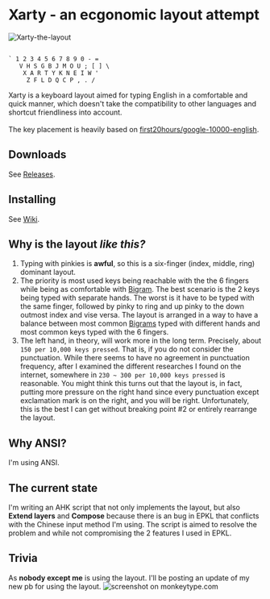 # Xarty - an ecgonomic layout attempt

![Xarty-the-layout](https://github.com/CarrieForle/xarty/assets/53133715/ec364811-a7a1-4aa1-abd5-59597699a80f)

```

` 1 2 3 4 5 6 7 8 9 0 - = 
   V H S G B J M O U ; [ ] \
    X A R T Y K N E I W '
     Z F L D Q C P , . /
```

Xarty is a keyboard layout aimed for typing English in a comfortable and quick manner, which doesn't take the compatibility to other languages and shortcut friendliness into account.<br> 
<br>
The key placement is heavily based on [first20hours/google-10000-english](https://github.com/first20hours/google-10000-english).

## Downloads

See [Releases](https://github.com/CarrieForle/xarty/releases).

## Installing

See [Wiki](https://github.com/CarrieForle/xarty/wiki/How-to-install).

## Why is the layout *like this?*

1. Typing with pinkies is **awful**, so this is a six-finger (index, middle, ring) dominant layout.
2. The priority is most used keys being reachable with the the 6 fingers while being as comfortable with [Bigram](https://en.wikipedia.org/wiki/Bigram). The best scenario is the 2 keys being typed with separate hands. The worst is it have to be typed with the same finger, followed by pinky to ring and up pinky to the down outmost index and vise versa. The layout is arranged in a way to have a balance between most common [Bigrams](https://en.wikipedia.org/wiki/Bigram) typed with different hands and most common keys typed with the 6 fingers.
3. The left hand, in theory, will work more in the long term. Precisely, about `150 per 10,000 keys pressed`. That is, if you do not consider the punctuation. While there seems to have no agreement in punctuation frequency, after I examined the different researches I found on the internet, somewhere in `230 ~ 300 per 10,000 keys pressed` is reasonable. You might think this turns out that the layout is, in fact, putting more pressure on the right hand since every punctuation except exclamation mark is on the right, and you will be right. Unfortunately, this is the best I can get without breaking point \#2 or entirely rearrange the layout.

## Why ANSI?

I'm using ANSI.

## The current state

I'm writing an AHK script that not only implements the layout, but also **Extend layers** and **Compose** because there is an bug in EPKL that conflicts with the Chinese input method I'm using. The script is aimed to resolve the problem and while not compromising the 2 features I used in EPKL.

## Trivia

As **nobody except me** is using the layout. I'll be posting an update of my new pb for using the layout.
![screenshot on monkeytype.com](https://github.com/CarrieForle/xarty/assets/53133715/34963b50-c6c8-4c15-b7a1-4a39323fe029)
